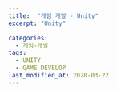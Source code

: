 ```yaml
---
title:  "게임 개발 - Unity"
excerpt: "Unity"

categories:
  - 게임-개발
tags:
  - UNITY
  - GAME DEVELOP
last_modified_at: 2020-03-22
---
```


